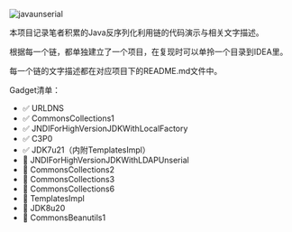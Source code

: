 ![javaunserial](https://socialify.git.ci/bigblackhat/javaunserial/image?description=1&font=Rokkitt&forks=1&issues=1&logo=https%3A%2F%2Fimg.icons8.com%2F%3Fsize%3D200%26id%3DQ1806VSS7U5R%26format%3Dpng%26color%3D000000&name=1&pattern=Floating%20Cogs&pulls=1&stargazers=1&theme=Dark)

本项目记录笔者积累的Java反序列化利用链的代码演示与相关文字描述。

根据每一个链，都单独建立了一个项目，在复现时可以单拎一个目录到IDEA里。

每一个链的文字描述都在对应项目下的README.md文件中。

Gadget清单：
* ✅ URLDNS
* ✅ CommonsCollections1
* ✅ JNDIForHighVersionJDKWithLocalFactory
* ✅ C3P0
* ✅ JDK7u21（内附TemplatesImpl）
* 🚩 JNDIForHighVersionJDKWithLDAPUnserial
* 🚩 CommonsCollections2
* 🚩 CommonsCollections3
* 🚩 CommonsCollections6
* 🚩 TemplatesImpl
* 🚩 JDK8u20
* 🚩 CommonsBeanutils1

<!-- Gadget备注：

|Gadget|依赖版本|JDK版本|
|-|-|-|
|URLDNS|||
|CommonsCollections1|Commons-Collections 3.1-3.2.1|JDK8u21以前|
|CommonsCollections2|Commons-Collections 4.0||
|CommonsCollections3|Commons-Collections 3.1-3.2.1|JDK8u21以前|
|CommonsCollections4|Commons-Collections 4.0||
|CommonsCollections5|Commons-Collections 3.1-3.2.1|JDK8u76以前，8u181也可以|
|CommonsCollections6|Commons-Collections 3.1-3.2.1||
|CommonsCollections7|Commons-Collections 3.1||
|CommonsBeanutil1|Commons-Collections 3.1|| -->


